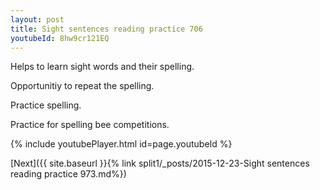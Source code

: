 ```yaml
---
layout: post
title: Sight sentences reading practice 706
youtubeId: 8hw9cr121EQ
---
```

 
 
Helps to learn sight words and their spelling.

Opportunitiy to repeat the spelling. 

Practice spelling. 
 
Practice for spelling bee competitions. 
 
{% include youtubePlayer.html id=page.youtubeId %}
 
 

[Next]({{ site.baseurl }}{% link  split1/_posts/2015-12-23-Sight sentences reading practice 973.md%})
 
